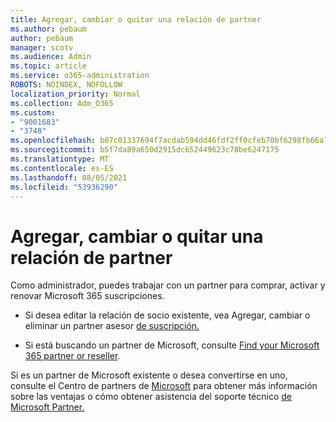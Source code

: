```yaml
---
title: Agregar, cambiar o quitar una relación de partner
ms.author: pebaum
author: pebaum
manager: scotv
ms.audience: Admin
ms.topic: article
ms.service: o365-administration
ROBOTS: NOINDEX, NOFOLLOW
localization_priority: Normal
ms.collection: Adm_O365
ms.custom:
- "9001683"
- "3748"
ms.openlocfilehash: b07c01337694f7acdab594dd46fdf2ff0cfeb70bf6298fb66a7e6736f8a98e96
ms.sourcegitcommit: b5f7da89a650d2915dc652449623c78be6247175
ms.translationtype: MT
ms.contentlocale: es-ES
ms.lasthandoff: 08/05/2021
ms.locfileid: "53936290"
---
```

# <a name="add-change-or-remove-a-partner-relationship"></a>Agregar, cambiar o quitar una relación de partner

Como administrador, puedes trabajar con un partner para comprar, activar y renovar Microsoft 365 suscripciones. 

- Si desea editar la relación de socio existente, vea Agregar, cambiar o eliminar un partner asesor [de suscripción.](https://docs.microsoft.com/microsoft-365/admin/misc/add-partner?view=o365-worldwide)

- Si está buscando un partner de Microsoft, consulte [Find your Microsoft 365 partner or reseller](https://docs.microsoft.com/microsoft-365/admin/manage/find-your-partner-or-reseller?view=o365-worldwide).

Si es un partner de Microsoft existente o desea convertirse en uno, consulte el Centro de partners de [Microsoft](https://support.microsoft.com/help/4499930/partner-center-overview) para obtener más información sobre las ventajas o cómo obtener asistencia del soporte técnico [de Microsoft Partner.](https://aka.ms/partnersupport)
